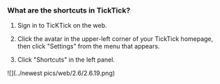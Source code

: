 ### What are the shortcuts in TickTick?

1. Sign in to TicKTick on the web.

2. Click the avatar in the upper-left corner of your TickTick homepage, then click "Settings" from the menu that appears.

3. Click "Shortcuts" in the left panel.

![](../newest pics/web/2.6/2.6.19.png)

